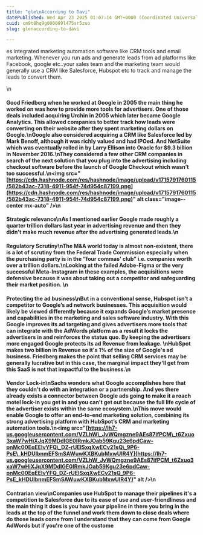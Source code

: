 ```yaml
---
title: "gle\nAccording to Davi"
datePublished: Wed Apr 23 2025 01:07:14 GMT+0000 (Coordinated Universal Time)
cuid: cm9t8hq9g000009l475sr5zuo
slug: glenaccording-to-davi

---
```


es integrated marketing automation software like CRM tools and email marketing. Whenever you run ads and generate leads from ad platforms like Facebook, google etc..your sales team and the marketing team would generally use a CRM like Salesforce, Hubspot etc to track and manage the leads to convert them.

\\n

#### Good Friedberg when he worked at Google in 2005 the main thing he worked on was how to provide more tools for advertisers. One of those deals included acquiring Urchin in 2005 which later became Google Analytics. This allowed companies to better track how leads were converting on their website after they spent marketing dollars on Google.\\nGoogle also considered acquiring a CRM like Salesforce led by Mark Benoff, although it was richly valued and had IPOed. And NetSuite which was eventually rolled in by Larry Ellison into Oracle for $9.3 billion in November 2016.\\nThey considered a few other CRM companies in search of the next solution that you plug into the advertising including checkout software before the launch of Google Checkout which wasn’t too successful.\\n&lt;img src="[https://cdn.hashnode.com/res/hashnode/image/upload/v1715791760115/582b43ac-7318-4911-954f-74d954c87199.png](https://cdn.hashnode.com/res/hashnode/image/upload/v1715791760115/582b43ac-7318-4911-954f-74d954c87199.png)" alt class="image--center mx-auto" /&gt;\\n

#### Strategic relevance\\nAs I mentioned earlier Google made roughly a quarter trillion dollars last year in advertising revenue and then they didn't make much revenue after the advertising generated leads.\\n

#### Regulatory Scrutiny\\nThe M&A world today is almost non-existent, there is a lot of scrutiny from the Federal Trade Commission especially when the purchasing party is in the “four commas’ club” i.e. companies worth over a trillion dollars.\\nLooking at the failed Adobe-Figma or the very successful Meta-Instagram in these examples, the acquisitions were defensive because it was about taking out a competitor and safeguarding their market position. \\n

#### Protecting the ad business\\nBut in a conventional sense, Hubspot isn’t a competitor to Google’s ad network businesses. This acquisition would likely be viewed differently because it expands Google’s market presence and capabilities in the marketing and sales software industry. With this Google improves its ad targeting and gives advertisers more tools that can integrate with the AdWords platform as a result it locks the advertisers in and reinforces the status quo. By keeping the advertisers more engaged Google protects its ad Revenue from leakage. \\nHubSpot makes two billion in Revenue so it's 1% of the size of Google's ad business. Friedberg makes the point that selling CRM services may be generally lucrative but in this case, the marginal impact they'll get from this SaaS is not that impactful to the business.\\n

#### Vendor Lock-in\\nSachs wonders what Google accomplishes here that they couldn't do with an integration or a partnership. And yes there already exists a connector between Google ads going to make it a roach motel lock-in you get in and you can't get out because the full life cycle of the advertiser exists within the same ecosystem.\\nThis move would enable Google to offer an end-to-end marketing solution, combining its strong advertising platform with HubSpot’s CRM and marketing automation tools.\\n&lt;img src="[https://lh7-us.googleusercontent.com/VZLhW\_JvWQmgzne9AEs87ifPCM\_t6Zxuo3xaW7wHiXJqX9MDdIGE0IRmkJOab59Kgu23e6pdCaw-pnMc00EqEEIvYFQ\_DZ-rUElSxqXwECv21sQ\_9P6-PsE\_kHDUIbnmEFSmSAWuwKXBKubMxwUIR4Y](https://lh7-us.googleusercontent.com/VZLhW_JvWQmgzne9AEs87ifPCM_t6Zxuo3xaW7wHiXJqX9MDdIGE0IRmkJOab59Kgu23e6pdCaw-pnMc00EqEEIvYFQ_DZ-rUElSxqXwECv21sQ_9P6-PsE_kHDUIbnmEFSmSAWuwKXBKubMxwUIR4Y)" alt /&gt;\\n

#### Contrarian view\\nCompanies use HubSpot to manage their pipelines it's a competition to Salesforce due to its ease of use and user-friendliness and the main thing it does is you have your pipeline in there you bring in the leads at the top of the funnel and work them down to close deals where do those leads come from I understand that they can come from Google AdWords but if you're one of the custome